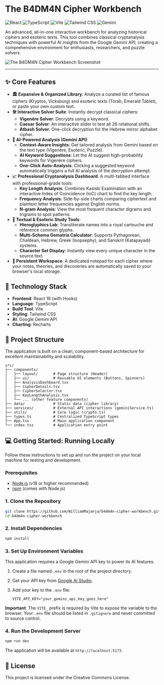 
# The B4DM4N Cipher Workbench

![React](https://img.shields.io/badge/React-20232A?style=for-the-badge&logo=react&logoColor=61DAFB) ![TypeScript](https://img.shields.io/badge/TypeScript-007ACC?style=for-the-badge&logo=typescript&logoColor=white) ![Vite](https://img.shields.io/badge/Vite-646CFF?style=for-the-badge&logo=vite&logoColor=white) ![Tailwind CSS](https://img.shields.io/badge/Tailwind_CSS-38B2AC?style=for-the-badge&logo=tailwind-css&logoColor=white) ![Gemini](https://img.shields.io/badge/Gemini_API-4285F4?style=for-the-badge&logo=google&logoColor=white)

An advanced, all-in-one interactive workbench for analyzing historical ciphers and esoteric texts. This tool combines classical cryptanalysis techniques with powerful AI insights from the Google Gemini API, creating a comprehensive environment for enthusiasts, researchers, and puzzle solvers.

![The B4DM4N Cipher Workbench Screenshot](https://storage.googleapis.com/genai-assets/workbench.png)

---

## ✨ Core Features

-   **🏛️ Expansive & Organized Library**: Analyze a curated list of famous ciphers (Kryptos, Vicksburg) and esoteric texts (Torah, Emerald Tablet), or paste your own custom text.
-   **🛠️ Interactive Solver Suite**: Instantly decrypt classical ciphers:
    -   **Vigenère Solver**: Decrypts using a keyword.
    -   **Caesar Solver**: An interactive slider to test all 26 rotational shifts.
    -   **Atbash Solver**: One-click decryption for the Hebrew mirror alphabet cipher.
-   **🤖 AI-Powered Analysis (Gemini API)**:
    -   **Context-Aware Insights**: Get tailored analysis from Gemini based on the text type (Vigenère, Esoteric, Puzzle).
    -   **AI Keyword Suggestions**: Let the AI suggest high-probability keywords for Vigenère ciphers.
    -   **One-Click Auto-Analysis**: Clicking a suggested keyword automatically triggers a full AI analysis of the decryption attempt.
-   **📈 Professional Cryptanalysis Dashboard**: A multi-tabbed interface with professional-grade tools:
    -   **Key Length Analysis**: Combines Kasiski Examination with an interactive Index of Coincidence (IoC) chart to find the key length.
    -   **Frequency Analysis**: Side-by-side charts comparing ciphertext and plaintext letter frequencies against English norms.
    -   **N-gram Analysis**: View the most frequent character digrams and trigrams to spot patterns.
-   **📜 Textual & Esoteric Study Tools**:
    -   **Hieroglyphics Lab**: Transliterate names into a royal cartouche and reference common glyphs.
    -   **Multi-Schema Gematria Calculator**: Supports Pythagorean, Chaldean, Hebrew, Greek (Isopsephy), and Sanskrit (Katapayadi) systems.
    -   **Character Set Display**: Instantly view every unique character in the source text.
-   **📝 Persistent Workspace**: A dedicated notepad for each cipher where your notes, theories, and discoveries are automatically saved to your browser's local storage.

## 🚀 Technology Stack

-   **Frontend**: React 18 (with Hooks)
-   **Language**: TypeScript
-   **Build Tool**: Vite
-   **Styling**: Tailwind CSS
-   **AI**: Google Gemini API
-   **Charting**: Recharts

## 📂 Project Structure

The application is built on a clean, component-based architecture for excellent maintainability and scalability.

```
src/
├── components/
│   ├── layout/       # Page structure (Header)
│   ├── ui/           # Reusable UI elements (Buttons, Spinners)
│   ├── AnalysisDashboard.tsx
│   ├── CipherDetails.tsx
│   ├── CipherSelector.tsx
│   ├── KeyLengthAnalysis.tsx
│   └── ... (other feature components)
├── data/             # Static data (cipher library)
├── services/         # External API interactions (geminiService.ts)
├── utils/            # Core logic (crypto.ts)
├── types.ts          # Centralized TypeScript types
├── App.tsx           # Main application component
└── index.tsx         # Application entry point
```

## 💻 Getting Started: Running Locally

Follow these instructions to set up and run the project on your local machine for testing and development.

### Prerequisites

-   [Node.js](https://nodejs.org/) (v18 or higher recommended)
-   [npm](https://www.npmjs.com/) (comes with Node.js)

### 1. Clone the Repository

```bash
git clone https://github.com/WilliamMajanja/b4dm4n-cipher-workbench.git
cd b4dm4n-cipher-workbench
```

### 2. Install Dependencies

```bash
npm install
```

### 3. Set Up Environment Variables

This application requires a Google Gemini API key to power its AI features.

1.  Create a file named `.env` in the root of the project directory.
2.  Get your API key from [Google AI Studio](https://aistudio.google.com/app/apikey).
3.  Add your key to the `.env` file:

    ```
    VITE_API_KEY="your_gemini_api_key_goes_here"
    ```

**Important**: The `VITE_` prefix is required by Vite to expose the variable to the browser. Your `.env` file should be listed in `.gitignore` and never committed to source control.

### 4. Run the Development Server

```bash
npm run dev
```

The application will be available at `http://localhost:5173`.

## 📄 License

This project is licensed under the Creative Commons License.
